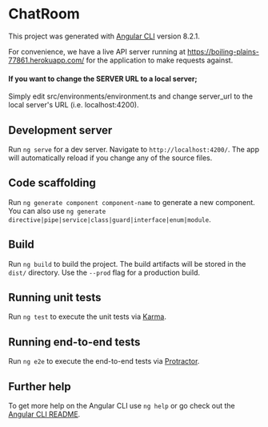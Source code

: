 # ChatRoom

This project was generated with [Angular CLI](https://github.com/angular/angular-cli) version 8.2.1.

For convenience, we have a live API server running at https://boiling-plains-77861.herokuapp.com/ for the application to make requests against.   
#### If you want to change the SERVER URL to a local server;  
Simply edit src/environments/environment.ts and change server_url to the local server's URL (i.e. localhost:4200).  

## Development server

Run `ng serve` for a dev server. Navigate to `http://localhost:4200/`. The app will automatically reload if you change any of the source files.

## Code scaffolding

Run `ng generate component component-name` to generate a new component. You can also use `ng generate directive|pipe|service|class|guard|interface|enum|module`.

## Build

Run `ng build` to build the project. The build artifacts will be stored in the `dist/` directory. Use the `--prod` flag for a production build.

## Running unit tests

Run `ng test` to execute the unit tests via [Karma](https://karma-runner.github.io).

## Running end-to-end tests

Run `ng e2e` to execute the end-to-end tests via [Protractor](http://www.protractortest.org/).

## Further help

To get more help on the Angular CLI use `ng help` or go check out the [Angular CLI README](https://github.com/angular/angular-cli/blob/master/README.md).
